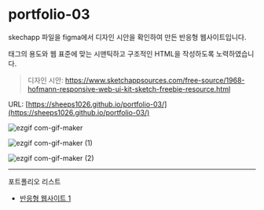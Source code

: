 # portfolio-03

skechapp 파일을 figma에서 디자인 시안을 확인하여 만든 반응형 웹사이트입니다.

태그의 용도와 웹 표준에 맞는 시맨틱하고 구조적인 HTML을 작성하도록 노력하였습니다.

> 디자인 시안: https://www.sketchappsources.com/free-source/1968-hofmann-responsive-web-ui-kit-sketch-freebie-resource.html

URL: [https://sheeps1026.github.io/portfolio-03/](https://sheeps1026.github.io/portfolio-03/)

![ezgif com-gif-maker](https://user-images.githubusercontent.com/55824972/110602363-47538e80-81c9-11eb-907b-a49276108b7c.gif)

![ezgif com-gif-maker (1)](https://user-images.githubusercontent.com/55824972/110602367-4884bb80-81c9-11eb-81cc-0959b11bba7d.gif)

![ezgif com-gif-maker (2)](https://user-images.githubusercontent.com/55824972/110602370-49b5e880-81c9-11eb-8476-7560146f0088.gif)

---

포트폴리오 리스트

- [반응형 웹사이트 1](https://github.com/sheeps1026/portfolio-02)
